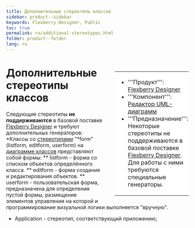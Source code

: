```yaml
---
title: Дополнительные стереотипы классов
sidebar: product--sidebar
keywords: Flexberry Designer, Public
toc: true
permalink: ru/additional-stereotypes.html
folder: product--folder
lang: ru
---
```


<div style="margin:5px; padding-left:28px; float:right; width:40%; outline:1px solid white;"> <br> <table border="0" width="100%" bgcolor="#6495ED"> <tbody><tr><td bgcolor="#FFFFFF"> 

* '''Продукт''': [Flexberry Designer](flexberry-designer.html)
* '''Компонент''': [Редактор UML-диаграмм](editing-diagram.html)
* '''Предназначение''': Некоторые стереотипы не поддерживаются в базовой поставке [Flexberry Designer](flexberry-designer.html). Для работы с ними требуются специальные генераторы.
</td>
</tr></tbody></table></a>
</div>

# Дополнительные стереотипы классов
Следующие стереотипы __не поддерживаются__ в базовой поставке [Flexberry Designer](flexberry-designer.html) и требуют дополнительных генераторов:
*Классы со [стереотипами](key-concepts-flexberry-designer.html) "*form" (listform, editform, userform) на [диаграмме классов](class-diagram.html) представляют собой формы:
** listform - форма со списком объектов определённого класса.
** editform - форма создания и редактирования объектов.
** userform - пользовательская форма, предназначена для определения пустой формы, размещение элементов управления на которой и программирование визуальной логики выполняется "вручную".
* Application - стереотип, соответствующий приложению;
